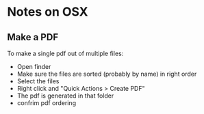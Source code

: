# Notes on OSX

## Make a PDF

To make a single pdf out of multiple files:

* Open finder
* Make sure the files are sorted (probably by name) in right order
* Select the files
* Right click and "Quick Actions > Create PDF"
* The pdf is generated in that folder
* confrim pdf ordering

